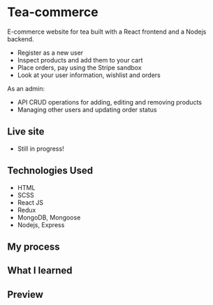 # Tea-commerce
E-commerce website for tea built with a React frontend and a Nodejs backend.

- Register as a new user
- Inspect products and add them to your cart
- Place orders, pay using the Stripe sandbox
- Look at your user information, wishlist and orders

As an admin: 
   - API CRUD operations for adding, editing and removing products
   - Managing other users and updating order status

## Live site
- Still in progress!

## Technologies Used
- HTML
- SCSS
- React JS
- Redux
- MongoDB, Mongoose
- Nodejs, Express

## My process


## What I learned


## Preview

